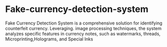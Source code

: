 # Fake-currency-detection-system
Fake Currency Detection System is a comprehensive solution for identifying counterfeit currency. Leveraging. image processing techniques, the system analyzes specific features in currency notes, such as watermarks, threads, Microprinting,Holograms, and Special Inks
